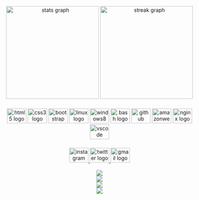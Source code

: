 <div align="center">
  <img src="https://github-readme-stats.vercel.app/api?username=odf-community&hide_title=false&hide_rank=false&show_icons=true&include_all_commits=true&count_private=true&disable_animations=false&theme=github_dark&locale=en&hide_border=true&order=1" height="250" alt="stats graph"  />
  <img src="https://streak-stats.demolab.com?user=odf-community&locale=en&mode=daily&theme=github_dark&hide_border=false&border_radius=5&order=3" height="250" alt="streak graph"  />
</div>

###

<div align="center">
  <img src="https://cdn.jsdelivr.net/gh/devicons/devicon/icons/html5/html5-original.svg" height="40" width="52" alt="html5 logo"  />
  <img src="https://cdn.jsdelivr.net/gh/devicons/devicon/icons/css3/css3-original.svg" height="40" width="52" alt="css3 logo"  />
  <img src="https://cdn.jsdelivr.net/gh/devicons/devicon/icons/bootstrap/bootstrap-original.svg" height="40" width="52" alt="bootstrap logo"  />
  <img src="https://cdn.jsdelivr.net/gh/devicons/devicon/icons/linux/linux-original.svg" height="40" width="52" alt="linux logo"  />
  <img src="https://cdn.jsdelivr.net/gh/devicons/devicon/icons/windows8/windows8-original.svg" height="40" width="52" alt="windows8 logo"  />
  <img src="https://cdn.jsdelivr.net/gh/devicons/devicon/icons/bash/bash-original.svg" height="40" width="52" alt="bash logo"  />
  <img src="https://cdn.jsdelivr.net/gh/devicons/devicon/icons/github/github-original.svg" height="40" width="52" alt="github logo"  />
  <img src="https://cdn.jsdelivr.net/gh/devicons/devicon/icons/amazonwebservices/amazonwebservices-original.svg" height="40" width="52" alt="amazonwebservices logo"  />
  <img src="https://cdn.jsdelivr.net/gh/devicons/devicon/icons/nginx/nginx-original.svg" height="40" width="52" alt="nginx logo"  />
  <img src="https://cdn.jsdelivr.net/gh/devicons/devicon/icons/vscode/vscode-original.svg" height="40" width="52" alt="vscode logo"  />
</div>

###

<div align="center">
  <a href="https://instagram.com/ODFSEC" target="_blank">
    <img src="https://raw.githubusercontent.com/maurodesouza/profile-readme-generator/master/src/assets/icons/social/instagram/default.svg" width="52" height="40" alt="instagram logo"  />
  </a>
  <a href="https://twitter.com/ODFSEC" target="_blank">
    <img src="https://raw.githubusercontent.com/maurodesouza/profile-readme-generator/master/src/assets/icons/social/twitter/default.svg" width="52" height="40" alt="twitter logo"  />
  </a>
  <a href="mailto:secops@odfsec.org" target="_blank">
    <img src="https://raw.githubusercontent.com/maurodesouza/profile-readme-generator/master/src/assets/icons/social/gmail/default.svg" width="52" height="40" alt="gmail logo"  />
  </a>
  
  <br>
  <br>
  
  <a href="https://odfsec.org">
    <img src="https://img.shields.io/website?down_color=%23FF0000&down_message=OFFLINE&label=ODFSEC%20Website%20Status&logo=webflow&logoColor=%23FF0000&style=for-the-badge&up_color=green&up_message=ONLINE&url=https%3A%2F%2Fwww.odfsec.org">
</a> 
<br>
<a href="https://github.com/odf-community/BlackBox/releases">
    <img src="https://img.shields.io/github/v/release/odf-community/BlackBox?display_name=release&label=BlackBox&logo=github&logoColor=%23FF0000&style=for-the-badge">
</a>
<br>
<a href="https://github.com/odf-community/ASADT/releases">
    <img src="https://img.shields.io/github/v/release/odf-community/ASADT?display_name=release&label=ASADT&logo=github&logoColor=%23FF0000&style=for-the-badge">
</a> 
<br>
<a href="https://github.com/odf-community/ASADT/releases">
    <img src="https://img.shields.io/github/v/release/odf-community/ASADT3?display_name=tag&include_prereleases&label=ASADT3&logo=github&logoColor=%23FF0000&style=for-the-badge">
</a>

</div>

###
